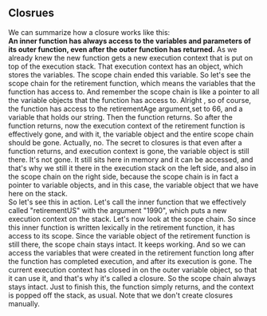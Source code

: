 ## Closrues

We can summarize how a closure works like this:<br>
**An inner function has always access to the variables and parameters of its outer function, even after the outer function has returned.** As we already knew the new function gets a new execution context that is put on top of the execution stack. That execution context has an object, which stores the variables. The scope chain ended this variable. So let's see the scope chain for the retirement function, which means the variables that the function has access to. And remember the scope chain is like a pointer to all the variable objects that the function has access to. Alright , so of course, the function has access to the retirementAge argument,set to 66, and a variable that holds our string. Then the function returns. So after the function returns, now the execution context of the retirement function is effectively gone, and with it, the variable object and the entire scope chain should be gone. Actually, no. The secret to closures is that even after a function returns, and execution context is gone, the variable object is still there. It's not gone. It still sits here in memory and it can be accessed, and that's why we still it there in the execution stack on the left side, and also in the scope chain on the right side, because the scope chain is in fact a pointer to variable objects, and in this case, the variable object that we have here on the stack.<br>
So let's see this in action. Let's call the inner function that we effectively called "retirementUS" with the argument "1990", which puts a new execution context on the stack. Let's now look at the scope chain. So since this inner function is written lexically in the retirement function, it has access to its scope. Since the variable object of the retirement function is still there, the scope chain stays intact. It keeps working. And so we can access the variables that were created in the retirement function long after the function has completed execution, and after its execution is gone. The current execution context has closed in on the outer variable object, so that it can use it, and that's why it's called a closure. So the scope chain always stays intact. Just to finish this, the function simply returns, and the context is popped off the stack, as usual. Note that we don't create closures manually.
